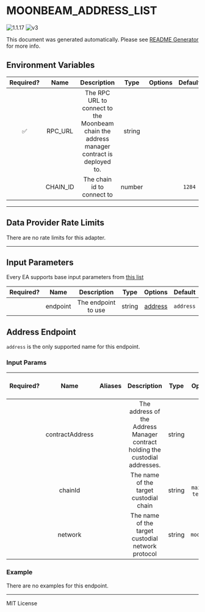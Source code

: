 # MOONBEAM_ADDRESS_LIST

![1.1.17](https://img.shields.io/github/package-json/v/smartcontractkit/external-adapters-js?filename=packages/sources/moonbeam-address-list/package.json) ![v3](https://img.shields.io/badge/framework%20version-v3-blueviolet)

This document was generated automatically. Please see [README Generator](../../scripts#readme-generator) for more info.

## Environment Variables

| Required? |   Name   |                                        Description                                        |  Type  | Options | Default |
| :-------: | :------: | :---------------------------------------------------------------------------------------: | :----: | :-----: | :-----: |
|    ✅     | RPC_URL  | The RPC URL to connect to the Moonbeam chain the address manager contract is deployed to. | string |         |         |
|           | CHAIN_ID |                                The chain id to connect to                                 | number |         | `1284`  |

---

## Data Provider Rate Limits

There are no rate limits for this adapter.

---

## Input Parameters

Every EA supports base input parameters from [this list](https://github.com/smartcontractkit/ea-framework-js/blob/main/src/config/index.ts)

| Required? |   Name   |     Description     |  Type  |           Options            |  Default  |
| :-------: | :------: | :-----------------: | :----: | :--------------------------: | :-------: |
|           | endpoint | The endpoint to use | string | [address](#address-endpoint) | `address` |

## Address Endpoint

`address` is the only supported name for this endpoint.

### Input Params

| Required? |      Name       | Aliases |                                 Description                                  |  Type  |       Options        |  Default   | Depends On | Not Valid With |
| :-------: | :-------------: | :-----: | :--------------------------------------------------------------------------: | :----: | :------------------: | :--------: | :--------: | :------------: |
|           | contractAddress |         | The address of the Address Manager contract holding the custodial addresses. | string |                      |            |            |                |
|           |     chainId     |         |                    The name of the target custodial chain                    | string | `mainnet`, `testnet` | `mainnet`  |            |                |
|           |     network     |         |              The name of the target custodial network protocol               | string |      `moonbeam`      | `moonbeam` |            |                |

### Example

There are no examples for this endpoint.

---

MIT License
